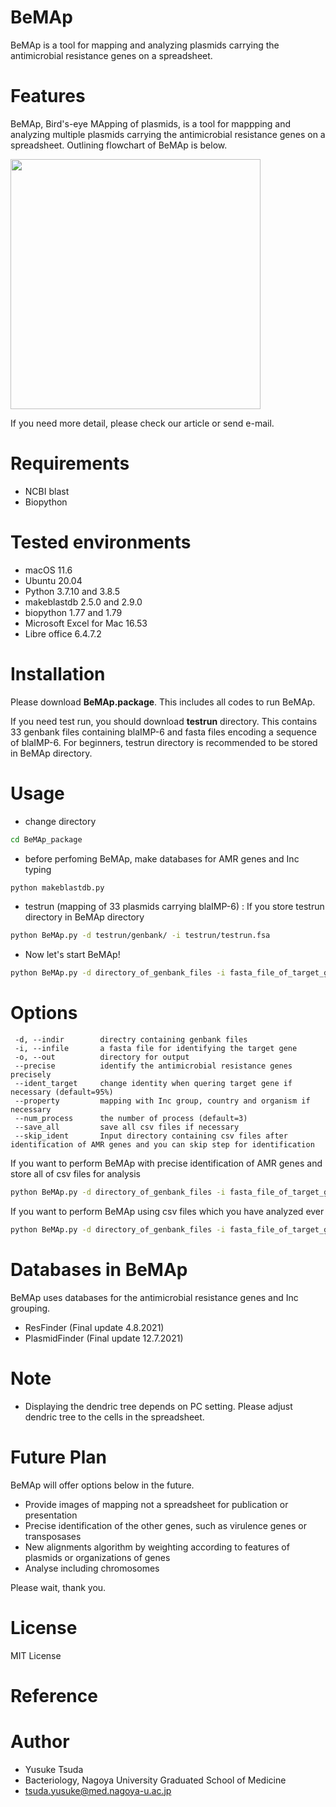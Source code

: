 # BeMAp
BeMAp is a tool for mapping and analyzing plasmids carrying the antimicrobial resistance genes on a spreadsheet.

# Features
BeMAp, Bird's-eye MApping of plasmids, is a tool for mappping and analyzing multiple plasmids carrying the antimicrobial resistance genes on a spreadsheet.
Outlining flowchart of BeMAp is below.

<img src="https://user-images.githubusercontent.com/89430651/138423530-dfa53397-c8b3-4dca-aa56-9d4c8f7a6fed.png" width="400">

If you need more detail, please check our article or send e-mail.


# Requirements 
* NCBI blast
* Biopython

# Tested environments
* macOS 11.6
* Ubuntu 20.04
* Python 3.7.10 and 3.8.5
* makeblastdb 2.5.0 and 2.9.0
* biopython 1.77 and 1.79
* Microsoft Excel for Mac 16.53
* Libre office 6.4.7.2

# Installation
Please download **BeMAp.package**. This includes all codes to run BeMAp.

If you need test run, you should download **testrun** directory. 
This contains 33 genbank files containing blaIMP-6 and fasta files encoding a sequence of blaIMP-6.
For beginners, testrun directory is recommended to be stored in BeMAp directory.

# Usage
* change directory
```bash
cd BeMAp_package
```

* before perfoming BeMAp, make databases for AMR genes and Inc typing
```bash
python makeblastdb.py
```

* testrun (mapping of 33 plasmids carrying blaIMP-6) : If you store testrun directory in BeMAp directory
```bash
python BeMAp.py -d testrun/genbank/ -i testrun/testrun.fsa
```

* Now let's start BeMAp!
```bash
python BeMAp.py -d directory_of_genbank_files -i fasta_file_of_target_gene
```

# Options
```
 -d, --indir        directry containing genbank files 
 -i, --infile       a fasta file for identifying the target gene 
 -o, --out          directory for output 
 --precise          identify the antimicrobial resistance genes precisely 
 --ident_target     change identity when quering target gene if necessary (default=95%) 
 --property         mapping with Inc group, country and organism if necessary 
 --num_process      the number of process (default=3) 
 --save_all         save all csv files if necessary 
 --skip_ident       Input directory containing csv files after identification of AMR genes and you can skip step for identification 
```
If you want to perform BeMAp with precise identification of AMR genes and store all of csv files for analysis
```bash
python BeMAp.py -d directory_of_genbank_files -i fasta_file_of_target_gene --precise --save_all
```
If you want to perform BeMAp using csv files which you have analyzed ever
```bash
python BeMAp.py -d directory_of_genbank_files -i fasta_file_of_target_gene --skip_ident directory_of_csv_files_which_AMRs_have_been_identified
```

# Databases in BeMAp
BeMAp uses databases for the antimicrobial resistance genes and Inc grouping.
* ResFinder (Final update 4.8.2021)
* PlasmidFinder (Final update 12.7.2021)

# Note
* Displaying the dendric tree depends on PC setting. Please adjust dendric tree to the cells in the spreadsheet.

# Future Plan
BeMAp will offer options below in the future.

* Provide images of mapping not a spreadsheet for publication or presentation
* Precise identification of the other genes, such as virulence genes or transposases
* New alignments algorithm by weighting according to features of plasmids or organizations of genes
* Analyse including chromosomes

Please wait, thank you.

# License
MIT License

# Reference


# Author
* Yusuke Tsuda
* Bacteriology, Nagoya University Graduated School of Medicine
* tsuda.yusuke@med.nagoya-u.ac.jp
